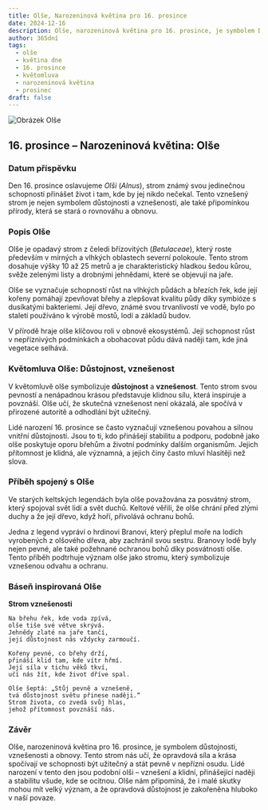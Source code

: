 ```yaml
---
title: Olše, Narozeninová květina pro 16. prosince
date: 2024-12-16
description: Olše, narozeninová květina pro 16. prosince, je symbolem Důstojnost, vznešenost. Objevte její jedinečný význam, fascinující příběhy a poezii, která oslavuje její krásu.
author: 365dní
tags:
  - olše
  - květina dne
  - 16. prosince
  - květomluva
  - narozeninová květina
  - prosinec
draft: false
---
```


![Obrázek Olše](https://cdn.pixabay.com/photo/2020/01/25/16/05/hazel-4792798_640.jpg#center)


## 16. prosince – Narozeninová květina: Olše

### Datum příspěvku

Den 16. prosince oslavujeme _Olši_ (_Alnus_), strom známý svou jedinečnou schopností přinášet život i tam, kde by jej nikdo nečekal. Tento vznešený strom je nejen symbolem důstojnosti a vznešenosti, ale také připomínkou přírody, která se stará o rovnováhu a obnovu.

### Popis Olše

Olše je opadavý strom z čeledi břízovitých (_Betulaceae_), který roste především v mírných a vlhkých oblastech severní polokoule. Tento strom dosahuje výšky 10 až 25 metrů a je charakteristický hladkou šedou kůrou, svěže zelenými listy a drobnými jehnědami, které se objevují na jaře.

Olše se vyznačuje schopností růst na vlhkých půdách a březích řek, kde její kořeny pomáhají zpevňovat břehy a zlepšovat kvalitu půdy díky symbióze s dusíkatými bakteriemi. Její dřevo, známé svou trvanlivostí ve vodě, bylo po staletí používáno k výrobě mostů, lodí a základů budov.

V přírodě hraje olše klíčovou roli v obnově ekosystémů. Její schopnost růst v nepříznivých podmínkách a obohacovat půdu dává naději tam, kde jiná vegetace selhává.

### Květomluva Olše: Důstojnost, vznešenost

V květomluvě olše symbolizuje **důstojnost** a **vznešenost**. Tento strom svou pevností a nenápadnou krásou představuje klidnou sílu, která inspiruje a povznáší. Olše učí, že skutečná vznešenost není okázalá, ale spočívá v přirozené autoritě a odhodlání být užitečný.

Lidé narození 16. prosince se často vyznačují vznešenou povahou a silnou vnitřní důstojností. Jsou to ti, kdo přinášejí stabilitu a podporu, podobně jako olše poskytuje oporu břehům a životní podmínky dalším organismům. Jejich přítomnost je klidná, ale významná, a jejich činy často mluví hlasitěji než slova.

### Příběh spojený s Olše

Ve starých keltských legendách byla olše považována za posvátný strom, který spojoval svět lidí a svět duchů. Keltové věřili, že olše chrání před zlými duchy a že její dřevo, když hoří, přivolává ochranu bohů.

Jedna z legend vypráví o hrdinovi Branovi, který přeplul moře na lodích vyrobených z olšového dřeva, aby zachránil svou sestru. Branovy lodě byly nejen pevné, ale také požehnané ochranou bohů díky posvátnosti olše. Tento příběh podtrhuje význam olše jako stromu, který symbolizuje vznešenou odvahu a ochranu.

### Báseň inspirovaná Olše

**Strom vznešenosti**

```
Na břehu řek, kde voda zpívá,  
olše tiše své větve skrývá.  
Jehnědy zlaté na jaře tančí,  
její důstojnost nás vždycky zarmoučí.  

Kořeny pevné, co břehy drží,  
přináší klid tam, kde vítr hřmí.  
Její síla v tichu věků tkví,  
učí nás žít, kde život dříve spal.  

Olše šeptá: „Stůj pevně a vznešeně,  
tvá důstojnost světu přinese naději.“  
Strom života, co zvedá svůj hlas,  
jehož přítomnost povznáší nás.  
```

### Závěr

Olše, narozeninová květina pro 16. prosince, je symbolem důstojnosti, vznešenosti a obnovy. Tento strom nás učí, že opravdová síla a krása spočívají ve schopnosti být užitečný a stát pevně v nepřízni osudu. Lidé narození v tento den jsou podobní olši – vznešení a klidní, přinášející naději a stabilitu všude, kde se ocitnou. Olše nám připomíná, že i malé skutky mohou mít velký význam, a že opravdová důstojnost je zakořeněna hluboko v naší povaze.